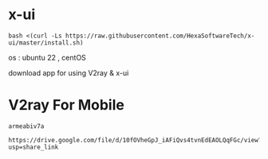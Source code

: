 # x-ui
```
bash <(curl -Ls https://raw.githubusercontent.com/HexaSoftwareTech/x-ui/master/install.sh)
```


os : ubuntu 22 , centOS 


download app for using V2ray & x-ui 

# V2ray For Mobile

```
armeabiv7a

https://drive.google.com/file/d/10fOVheGpJ_iAFiQvs4tvnEdEAOLQqFGc/view?usp=share_link
```
